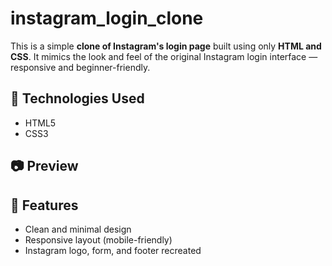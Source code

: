 # instagram_login_clone

This is a simple **clone of Instagram's login page** built using only **HTML and CSS**. It mimics the look and feel of the original Instagram login interface — responsive and beginner-friendly.

## 🔧 Technologies Used

- HTML5
- CSS3

## 📷 Preview


## 🚀 Features

- Clean and minimal design
- Responsive layout (mobile-friendly)
- Instagram logo, form, and footer recreated


